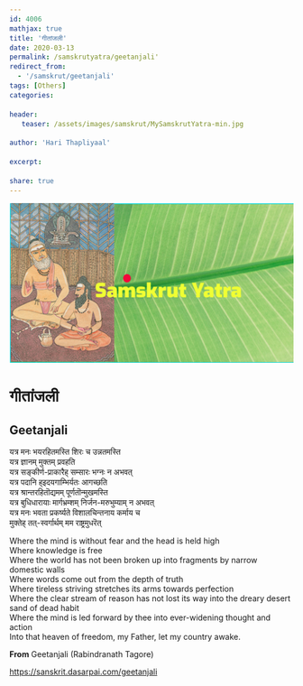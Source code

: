 ```yaml
---
id: 4006    
mathjax: true
title: 'गीतांजली'
date: 2020-03-13
permalink: /samskrutyatra/geetanjali'
redirect_from: 
  - '/samskrut/geetanjali'
tags: [Others]
categories:

header:
   teaser: /assets/images/samskrut/MySamskrutYatra-min.jpg

author: 'Hari Thapliyaal'

excerpt:

share: true
---
```


![](/assets/images/samskrut/MySamskrutYatra-min.jpg)

गीतांजली
========

Geetanjali
----------

यत्र मनः भयरहितमस्ति शिरः च उन्नतमस्ति  
यत्र ज्ञानम् मुक्तम् प्रवहति  
यत्र सङ्कीर्ण-प्राकारैह् सम्सारः भग्नः न अभवत्  
यत्र पदानि ह्इदयगाम्भिर्यतः आगच्छति  
यत्र श्रान्तरहितॊद्यमम् पूर्णतॊन्मुखमस्ति  
यत्र बुधिधारायाः मार्गभ्रम्शम् निर्जन-मरुभुम्याम् न अभवत्  
यत्र मनः भवता प्रकर्ष्यते विशालचिन्तनाय कर्माय च  
मुक्तेह् तत्-स्वर्गार्थम् मम राष्ट्रमुधरॆत्

Where the mind is without fear and the head is held high  
Where knowledge is free  
Where the world has not been broken up into fragments by narrow domestic walls  
Where words come out from the depth of truth  
Where tireless striving stretches its arms towards perfection  
Where the clear stream of reason has not lost its way into the dreary desert sand of dead habit  
Where the mind is led forward by thee into ever-widening thought and action  
Into that heaven of freedom, my Father, let my country awake.  
  
**From** Geetanjali (Rabindranath Tagore)

https://sanskrit.dasarpai.com/geetanjali